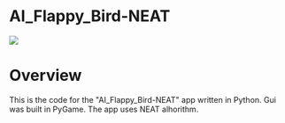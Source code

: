 # AI_Flappy_Bird-NEAT

![](Flappy_Bird_NEAT.gif)

# Overview
This is the code for the "AI_Flappy_Bird-NEAT" app written in Python. Gui was built in PyGame. The app uses NEAT alhorithm.
